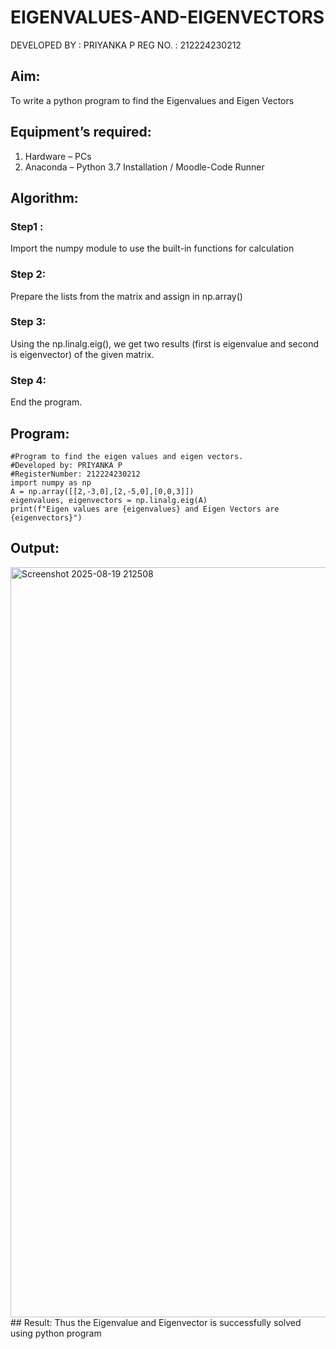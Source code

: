 # EIGENVALUES-AND-EIGENVECTORS
DEVELOPED BY : PRIYANKA P 
REG NO. : 212224230212
## Aim:
To write a python program to find the Eigenvalues and Eigen Vectors
## Equipment’s required:
1. 	Hardware – PCs
2. 	Anaconda – Python 3.7 Installation / Moodle-Code Runner
## Algorithm:
### Step1 : 
Import the numpy module to use the built-in functions for calculation
### Step 2: 
Prepare the lists from the matrix and assign in np.array()
### Step 3: 
Using the np.linalg.eig(),  we get two results (first is eigenvalue and second is eigenvector) of the given matrix.
### Step 4: 
End the program.
## Program:
```
#Program to find the eigen values and eigen vectors.
#Developed by: PRIYANKA P
#RegisterNumber: 212224230212
import numpy as np
A = np.array([[2,-3,0],[2,-5,0],[0,0,3]])
eigenvalues, eigenvectors = np.linalg.eig(A)
print(f"Eigen values are {eigenvalues} and Eigen Vectors are {eigenvectors}")

```
## Output:
<img width="1920" height="1200" alt="Screenshot 2025-08-19 212508" src="https://github.com/user-attachments/assets/c8dac0f3-b4f2-420e-9664-9043ae99e47a" />
## Result:
Thus the Eigenvalue and Eigenvector is successfully solved using python program
